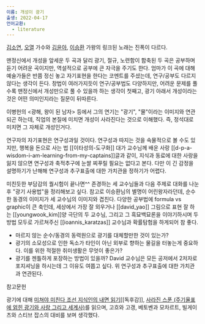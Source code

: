 ```yaml
---
이름: 개성이 광기
출생: 2022-04-17
언어교환:
  - literature
---
```


[김소연](https://www.youtube.com/watch?v=E-QOhrwqWbQ), [오열](https://www.youtube.com/watch?v=IqbVwo57IKs) 가수와 [김윤아](https://www.youtube.com/watch?v=bfslaJu2-RA), [이승환](https://youtu.be/aTHjlRJr-xQ) 가왕의 링크된 노래는 진폭이 다르다.

맨정신에서 개성을 앞세운 두 곡과 달리 광기, 절규, 노련함이 함축된 두 곡은 공부하며 듣기 어려운 곡이지만, 역설적으로 공부에 큰 자극을 주기도 한다. 엄마가 이 곡에 대해 예술가들은 반쯤 정신 놓고 자기표현을 한다는 코멘트를 주셨는데, 연구/공부도 다르지 않다는 생각이 든다. 창법이 여러가지듯이 연구/공부법도 다양하지만, 어려운 문제를 풀수록 맨정신에서 개성만으로 풀 수 있을까 하는 생각이 첫째고, 광기 아래서 개성이라는 것은 어떤 의미인지라는 질문이 뒤따른다.

이병헌의 <광해, 왕이 된 남자> 등에서 그의 연기는 "광기", "물"이라는 이미지와 연관되곤 하는데, 직업의 본질에 미치면 개성이 사라진다는 것으로 이해했다. 즉, 정석대로 미치면 그 자체로 개성인거다.

연구자의 자기표현은 연구성과일 것이다. 연구성과 따지는 것을 속물적으로 볼 수도 있지만, 행복을 돈으로 사는 법 [[이타성의-도구화]] 대가 교수님께 배운 사랑 [[d-p-a-wisdom-i-am-learning-from-my-captains]]글과 같이, 지식과 동료에 대한 사랑을 잃지 않으면 연구성과 축적추구에 눈쌀 찌푸릴 필요는 없다고 본다. 다만 이 긴 감정을 설명하기가 난해해 연구성과 추구표출에 대한 가치관을 정하기가 어렵다.

미친듯한 부담감의 퀄시험이 끝나면^^ 존경하는 세 교수님들과 다음 주제로 대화를 나눈 후 "광기 사용법"을 정리해보고 싶다. 참고로 이승환님의 별명이 어린왕자라던데, 순수한 동경의 이미지가 세 교수님의 이미지와 겹친다. 다양한 공부법에 formula vs graphic이 큰 축인데, 세상에서 가장 잘 외우거나 [[david_yao]] 그림으로 표현 잘 하는 [[youngwook_kim]]양 극단의 두 교수님, 그리고 그 흑묘백묘론을 이야기하시며 두 방법 모두로 가르쳐주신 [[ioannis_karatzas]] 교수님과 확률탐험을 하게되어 참 좋다.

- 마르지 않는 순수/동경의 동력원으로 광기를 대체할만한 것이 있는가?
- 광기의 소모성으로 인한 독소가 타인이 아닌 외부로 향하는 물길을 터놓는게 중요하다. 이를 위한 적절한 취미생활은 무엇이 좋은가?
- 광기를 젠틀하게 포장하는 방법이 있을까? David 교수님은 모든 공저에서 2저자로 포지셔닝을 하시는데 그 이유도 여쭙고 싶다. 위 연구성과 추구표출에 대한 가치관과 연관된다.

참고문헌

광기에 대해 [미쳐야 미친다 조선 지식인의 내면 읽기](http://www.yes24.com/Product/Goods/1376394)[[독후감]], [사라진 스푼 (주기율표에 얽힌 광기와 사랑 그리고 세계사)](http://m.yes24.com/Goods/Detail/89548613)를 읽으며, 고흐와 고갱, 베토벤과 모차르트, 빌게이츠와 스티브 잡스의 대비를 보며 생각했다.
